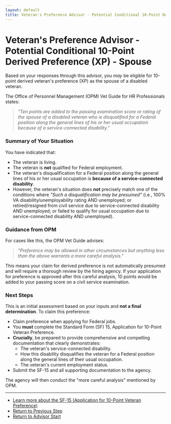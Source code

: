 ```yaml
---
layout: default
title: Veteran's Preference Advisor - Potential Conditional 10-Point Derived Preference (XP) - Spouse
---
```


# Veteran's Preference Advisor - Potential Conditional 10-Point Derived Preference (XP) - Spouse

Based on your responses through this advisor, you *may* be eligible for 10-point derived veteran's preference (XP) as the spouse of a disabled veteran.

The Office of Personnel Management (OPM) Vet Guide for HR Professionals states:
> *"Ten points are added to the passing examination score or rating of the spouse of a disabled veteran who is disqualified for a Federal position along the general lines of his or her usual occupation because of a service-connected disability."*

### Summary of Your Situation
You have indicated that:

*   The veteran is living.
*   The veteran is **not** qualified for Federal employment.
*   The veteran's disqualification for a Federal position along the general lines of his or her usual occupation is **because of a service-connected disability**.
*   However, the veteran's situation does **not** precisely match one of the conditions where *"Such a disqualification may be presumed"* (i.e., 100% VA disability/unemployability rating AND unemployed; or retired/resigned from civil service due to service-connected disability AND unemployed; or failed to qualify for usual occupation due to service-connected disability AND unemployed).

### Guidance from OPM
For cases like this, the OPM Vet Guide advises:
> *"Preference may be allowed in other circumstances but anything less than the above warrants a more careful analysis."*

This means your claim for derived preference is not automatically presumed and will require a thorough review by the hiring agency. If your application for preference is approved after this careful analysis, 10 points would be added to your passing score on a civil service examination.

### Next Steps
This is an initial assessment based on your inputs and **not a final determination**. To claim this preference:

*   Claim preference when applying for Federal jobs.
*   You **must** complete the Standard Form (SF) 15, Application for 10-Point Veteran Preference.
*   **Crucially**, be prepared to provide comprehensive and compelling documentation that clearly demonstrates:
    *   The veteran's service-connected disability.
    *   How this disability disqualifies the veteran for a Federal position along the general lines of their usual occupation.
    *   The veteran's current employment status.
*   Submit the SF-15 and all supporting documentation to the agency.

The agency will then conduct the "more careful analysis" mentioned by OPM.

---

*   [Learn more about the SF-15 (Application for 10-Point Veteran Preference)](./sf15_information.md)
*   [Return to Previous Step](./derived_spouse_vetdisabilitydetails.md)
*   [Return to Advisor Start](./start.md)
